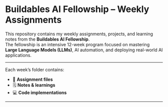 # Buildables AI Fellowship – Weekly Assignments

This repository contains my weekly assignments, projects, and learning notes from the **Buildables AI Fellowship**.  
The fellowship is an intensive 12-week program focused on mastering **Large Language Models (LLMs)**, AI automation, and deploying real-world AI applications.

---

Each week’s folder contains:
- 📄 **Assignment files**  
- 🗒 **Notes & learnings**  
- 💻 **Code implementations**  


---

